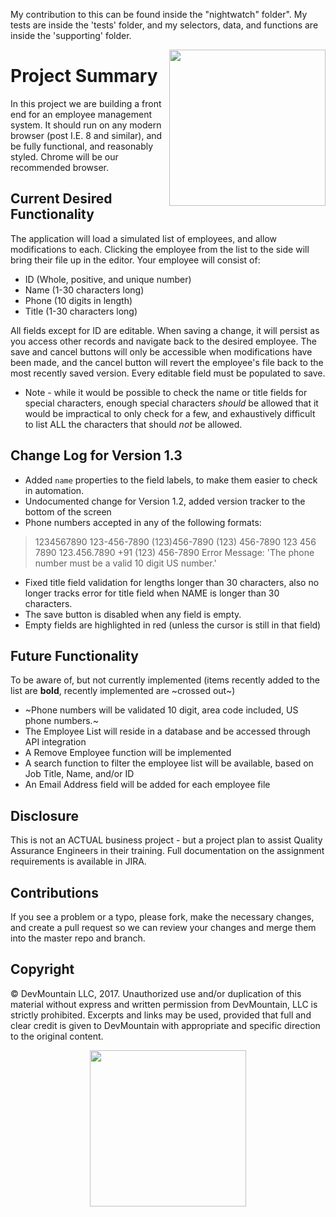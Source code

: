 My contribution to this can be found inside the "nightwatch" folder".
My tests are inside the 'tests' folder, and my selectors, data, and functions are inside the 'supporting' folder.




<img src="https://devmounta.in/img/logowhiteblue.png" width="250" align="right">

# Project Summary

In this project we are building a front end for an employee management system.  It should run on any modern browser (post I.E. 8 and similar), and be fully functional, and reasonably styled.  Chrome will be our recommended browser.

## Current Desired Functionality

The application will load a simulated list of employees, and allow modifications to each.  Clicking the employee from the list to the side will bring their file up in the editor.  Your employee will consist of:

* ID        (Whole, positive, and unique number)
* Name      (1-30 characters long)
* Phone     (10 digits in length)
* Title     (1-30 characters long)

All fields except for ID are editable.  When saving a change, it will persist as you access other records and navigate back to the desired employee.  The save and cancel buttons will only be accessible when modifications have been made, and the cancel button will revert the employee's file back to the most recently saved version.  Every editable field must be populated to save.

* Note - while it would be possible to check the name or title fields for special characters, enough special characters *should* be allowed that it would be impractical to only check for a few, and exhaustively difficult to list ALL the characters that should *not* be allowed.

## Change Log for Version 1.3

* Added `name` properties to the field labels, to make them easier to check in automation.
* Undocumented change for Version 1.2, added version tracker to the bottom of the screen
* Phone numbers accepted in any of the following formats:
> 1234567890
> 123-456-7890
> (123)456-7890
> (123) 456-7890
> 123 456 7890
> 123.456.7890
> +91 (123) 456-7890
> Error Message: 'The phone number must be a valid 10 digit US number.'
* Fixed title field validation for lengths longer than 30 characters, also no longer tracks error for title field when NAME is longer than 30 characters.
* The save button is disabled when any field is empty.
* Empty fields are highlighted in red (unless the cursor is still in that field)

## Future Functionality

To be aware of, but not currently implemented (items recently added to the list are **bold**, recently implemented are ~crossed out~)

* ~Phone numbers will be validated 10 digit, area code included, US phone numbers.~
* The Employee List will reside in a database and be accessed through API integration
* A Remove Employee function will be implemented
* A search function to filter the employee list will be available, based on Job Title, Name, and/or ID
* An Email Address field will be added for each employee file

## Disclosure

This is not an ACTUAL business project - but a project plan to assist Quality Assurance Engineers in their training.  Full documentation on the assignment requirements is available in JIRA.

## Contributions

If you see a problem or a typo, please fork, make the necessary changes, and create a pull request so we can review your changes and merge them into the master repo and branch.

## Copyright

© DevMountain LLC, 2017. Unauthorized use and/or duplication of this material without express and written permission from DevMountain, LLC is strictly prohibited. Excerpts and links may be used, provided that full and clear credit is given to DevMountain with appropriate and specific direction to the original content.

<p align="center">
<img src="https://devmounta.in/img/logowhiteblue.png" width="250">
</p>
